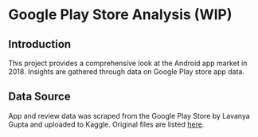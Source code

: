 # Google Play Store Analysis (WIP)

## Introduction

This project provides a comprehensive look at the Android app market in 2018. Insights are gathered through data on Google Play store app data.

## Data Source

App and review data was scraped from the Google Play Store by Lavanya Gupta and uploaded to Kaggle. Original files are listed [here](https://www.kaggle.com/datasets/lava18/google-play-store-apps).
